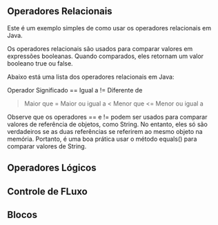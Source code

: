 ## Operadores Relacionais
Este é um exemplo simples de como usar os operadores relacionais em Java.

Os operadores relacionais são usados para comparar valores em expressões booleanas. Quando comparados, eles retornam um valor booleano true ou false.

Abaixo está uma lista dos operadores relacionais em Java:

Operador	Significado
==	Igual a
!=	Diferente de
>	Maior que
>=	Maior ou igual a
<	Menor que
<=	Menor ou igual a

Observe que os operadores == e != podem ser usados para comparar valores de referência de objetos, como String. No entanto, eles só são verdadeiros se as duas referências se referirem ao mesmo objeto na memória. Portanto, é uma boa prática usar o método equals() para comparar valores de String.

## Operadores Lógicos

## Controle de FLuxo

## Blocos